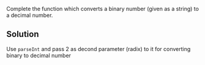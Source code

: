 Complete the function which converts a binary number (given as a string) to a decimal number.

## Solution
Use `parseInt` and pass 2 as decond parameter (radix) to it for converting binary to decimal number